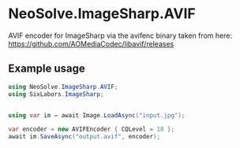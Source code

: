 # NeoSolve.ImageSharp.AVIF

AVIF encoder for ImageSharp via the avifenc binary taken from here: https://github.com/AOMediaCodec/libavif/releases

## Example usage
```csharp
using NeoSolve.ImageSharp.AVIF;
using SixLabors.ImageSharp;


using var im = await Image.LoadAsync("input.jpg");

var encoder = new AVIFEncoder { CQLevel = 18 };
await im.SaveAsync("output.avif", encoder);
```
